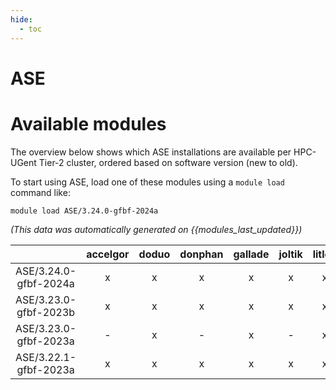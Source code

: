 ```yaml
---
hide:
  - toc
---
```


ASE
===

# Available modules


The overview below shows which ASE installations are available per HPC-UGent Tier-2 cluster, ordered based on software version (new to old).

To start using ASE, load one of these modules using a `module load` command like:

```shell
module load ASE/3.24.0-gfbf-2024a
```

*(This data was automatically generated on {{modules_last_updated}})*

| |accelgor|doduo|donphan|gallade|joltik|litleo|shinx|
| :---: | :---: | :---: | :---: | :---: | :---: | :---: | :---: |
|ASE/3.24.0-gfbf-2024a|x|x|x|x|x|x|x|
|ASE/3.23.0-gfbf-2023b|x|x|x|x|x|x|x|
|ASE/3.23.0-gfbf-2023a|-|x|-|x|-|x|x|
|ASE/3.22.1-gfbf-2023a|x|x|x|x|x|x|x|
